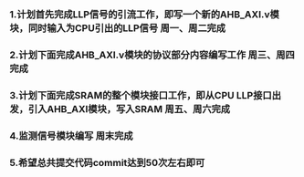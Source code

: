 ### 1.计划首先完成LLP信号的引流工作，即写一个新的AHB_AXI.v模块，同时输入为CPU引出的LLP信号 周一、周二完成

### 2.计划下面完成AHB_AXI.v模块的协议部分内容编写工作 周三、周四完成

### 3.计划下面完成SRAM的整个模块接口工作，即从CPU LLP接口出发，引入AHB_AXI模块，写入SRAM 周五、周六完成

### 4.监测信号模块编写 周末完成

### 5.希望总共提交代码commit达到50次左右即可